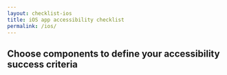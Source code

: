 ```yaml
---
layout: checklist-ios
title: iOS app accessibility checklist
permalink: /ios/
---
```


## Choose components to define your accessibility success criteria